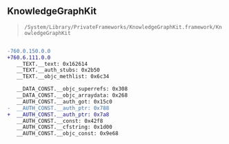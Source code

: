 ## KnowledgeGraphKit

> `/System/Library/PrivateFrameworks/KnowledgeGraphKit.framework/KnowledgeGraphKit`

```diff

-760.0.150.0.0
+760.6.111.0.0
   __TEXT.__text: 0x162614
   __TEXT.__auth_stubs: 0x2b50
   __TEXT.__objc_methlist: 0x6c34

   __DATA_CONST.__objc_superrefs: 0x308
   __DATA_CONST.__objc_arraydata: 0x268
   __AUTH_CONST.__auth_got: 0x15c0
-  __AUTH_CONST.__auth_ptr: 0x788
+  __AUTH_CONST.__auth_ptr: 0x7a8
   __AUTH_CONST.__const: 0x42f8
   __AUTH_CONST.__cfstring: 0x1d00
   __AUTH_CONST.__objc_const: 0x9e68

```
